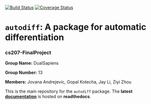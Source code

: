 [![Build Status](https://travis-ci.org/DualSapiens/cs207-FinalProject.svg?branch=master)](https://travis-ci.org/DualSapiens/cs207-FinalProject.svg?branch=master)
[![Coverage Status](https://coveralls.io/repos/github/DualSapiens/cs207-FinalProject/badge.svg?branch=master)](https://coveralls.io/github/DualSapiens/cs207-FinalProject?branch=master)

# `autodiff`: A package for automatic differentiation
### cs207-FinalProject

**Group Name:** DualSapiens

**Group Number:** 13

**Members:** Jovana Andrejevic, Gopal Kotecha, Jay Li, Ziyi Zhou

This is the main repository for the `autodiff` package.
The **latest [documentation]** is hosted on **readthedocs**.

[documentation]: https://autodiff.readthedocs.io/en/latest
